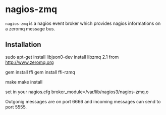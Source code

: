 # nagios-zmq

`nagios-zmq` is a nagios event broker which provides nagios informations
on a zeromq message bus.


## Installation
sudo apt-get install libjson0-dev
install libzmq 2.1 from http://www.zeromq.org

gem install ffi
gem install ffi-rzmq

make
make install

set in your nagios.cfg
broker_module=/var/lib/nagios3/nagios-zmq.o

Outgonig messages are on port 6666 and incoming messages can send to port 5555.


